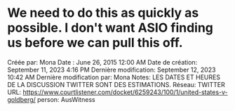 # We need to do this as quickly as possible. I don't want ASIO finding us before we can pull this off.

Créée par: Mona
Date : June 26, 2015 12:00 AM
Date de création: September 11, 2023 4:16 PM
Dernière modification: September 12, 2023 10:42 AM
Dernière modification par: Mona
Notes: LES DATES ET HEURES DE LA DISCUSSION TWITTER SONT DES ESTIMATIONS.
Réseau: TWITTER
URL: https://www.courtlistener.com/docket/6259243/100/1/united-states-v-goldberg/
person: AusWitness